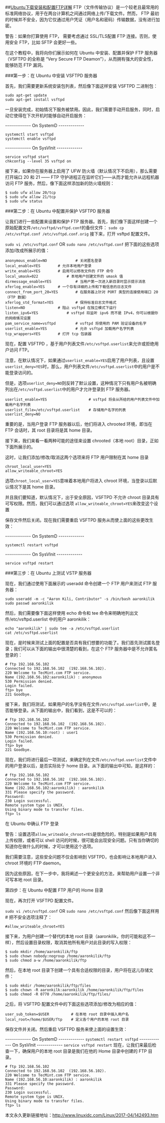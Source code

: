 ##[Ubuntu下载安装和配置FTP详解](https://www.linuxidc.com/Linux/2017-04/142493.htm)
FTP（文件传输协议）是一个较老且最常用的标准网络协议，用于在两台计算机之间通过网络上传/下载文件。然而， FTP 最初的时候并不安全，因为它仅通过用户凭证（用户名和密码）传输数据，没有进行加密。

警告：如果你打算使用 FTP， 需要考虑通过 SSL/TLS配置 FTP 连接。否则，使用安全 FTP，比如 SFTP 会更好一些。

在这个教程中，我将向你们展示如何在 Ubuntu 中安装、配置并保护 FTP 服务器（VSFTPD 的全称是 “Very Secure FTP Deamon”），从而拥有强大的安全性，能够防范 FTP 漏洞。

###第一步：在 Ubuntu 中安装 VSFTPD 服务器

首先，我们需要更新系统安装包列表，然后像下面这样安装 VSFTPD 二进制包：
``` shell
sudo apt-get update
sudo apt-get install vsftpd
```
一旦安装完成，初始情况下服务被禁用。因此，我们需要手动开启服务，同时，启动它使得在下次开机时能够自动开启服务：

------------- On SystemD -------------
``` shell
systemctl start vsftpd
systemctl enable vsftpd
```
------------- On SysVInit -------------
``` shell
service vsftpd start
chkconfig --level 35 vsftpd on
```
接下来，如果你在服务器上启用了 UFW 防火墙（默认情况下不启用），那么需要打开端口 20 和 21 —— FTP 守护进程正在监听它们——从而才能允许从远程机器访问 FTP 服务，然后，像下面这样添加新的防火墙规则：
``` shell
$ sudo ufw allow 20/tcp
$ sudo ufw allow 21/tcp
$ sudo ufw status
```
###第二步：在 Ubuntu 中配置并保护 VSFTPD 服务器

让我们进行一些配置来设置和保护 FTP 服务器。首先，我们像下面这样创建一个原始配置文件`/etc/vsftpd/vsftpd.conf`的备份文件：
`sudo cp /etc/vsftpd.conf /etc/vsftpd.conf.orig`
接下来，打开 vsftpd 配置文件。

`sudo vi /etc/vsftpd.conf`
OR
`sudo nano /etc/vsftpd.conf`
把下面的这些选项添加/改成所展示的值：
``` shell
anonymous_enable=NO             # 关闭匿名登录
local_enable=YES        # 允许本地用户登录
write_enable=YES        # 启用可以修改文件的 FTP 命令
local_umask=022             # 本地用户创建文件的 umask 值
dirmessage_enable=YES           # 当用户第一次进入新目录时显示提示消息
xferlog_enable=YES      # 一个存有详细的上传和下载信息的日志文件
connect_from_port_20=YES        # 在服务器上针对 PORT 类型的连接使用端口 20（FTP 数据）
xferlog_std_format=YES          # 保持标准日志文件格式
listen=NO               # 阻止 vsftpd 在独立模式下运行
listen_ipv6=YES             # vsftpd 将监听 ipv6 而不是 IPv4，你可以根据你的网络情况设置
pam_service_name=vsftpd         # vsftpd 将使用的 PAM 验证设备的名字
userlist_enable=YES             # 允许 vsftpd 加载用户名字列表
tcp_wrappers=YES        # 打开 tcp 包装器
```
现在，配置 VSFTPD ，基于用户列表文件`/etc/vsftpd.userlist`来允许或拒绝用户访问 FTP。

注意，在默认情况下，如果通过`userlist_enable=YES`启用了用户列表，且设置`userlist_deny=YES`时，那么，用户列表文件`/etc/vsftpd.userlist`中的用户是不能登录访问的。

但是，选项`userlist_deny=NO`则反转了默认设置，这种情况下只有用户名被明确列出在`/etc/vsftpd.userlist`中的用户才允许登录到 FTP 服务器。
``` shell
userlist_enable=YES                   # vsftpd 将会从所给的用户列表文件中加载用户名字列表
userlist_file=/etc/vsftpd.userlist    # 存储用户名字的列表
userlist_deny=NO
```
重要的是，当用户登录 FTP 服务器以后，他们将进入 chrooted 环境，即当在 FTP 会话时，其 root 目录将是其 home 目录。

接下来，我们来看一看两种可能的途径来设置 chrooted（本地 root）目录，正如下面所展示的。

这时，让我们添加/修改/取消这两个选项来将 FTP 用户限制在其 home 目录
``` shell
chroot_local_user=YES
allow_writeable_chroot=YES
```
选项`chroot_local_user=YES`意味着本地用户将进入 chroot 环境，当登录以后默认情况下是其 home 目录。

并且我们要知道，默认情况下，出于安全原因，VSFTPD 不允许 chroot 目录具有可写权限。然而，我们可以通过选项 `allow_writeable_chroot=YES`来改变这个设置

保存文件然后关闭。现在我们需要重启 VSFTPD 服务从而使上面的这些更改生效：

------------- On SystemD -------------
``` shell
systemctl restart vsftpd
```
------------- On SysVInit -------------
``` shell
service vsftpd restart
```
###第三步：在 Ubuntu 上测试 VSTP 服务器

现在，我们通过使用下面展示的 useradd 命令创建一个 FTP 用户来测试 FTP 服务器：
``` shell
sudo useradd -m -c "Aaron Kili, Contributor" -s /bin/bash aaronkilik
sudo passwd aaronkilik
```
然后，我们需要像下面这样使用 echo 命令和 tee 命令来明确地列出文件/etc/vsftpd.userlist 中的用户 aaronkilik：
``` shell
echo "aaronkilik" | sudo tee -a /etc/vsftpd.userlist
cat /etc/vsftpd.userlist
```
现在，是时候来测试上面的配置是否具有我们想要的功能了。我们首先测试匿名登录；我们可以从下面的输出中很清楚的看到，在这个 FTP 服务器中是不允许匿名登录的：
``` shell
# ftp 192.168.56.102
Connected to 192.168.56.102  (192.168.56.102).
220 Welcome to TecMint.com FTP service.
Name (192.168.56.102:aaronkilik) : anonymous
530 Permission denied.
Login failed.
ftp> bye
221 Goodbye.
```
接下来，我们将测试，如果用户的名字没有在文件`/etc/vsftpd.userlist`中，是否能够登录。从下面的输出中，我们看到，这是不可以的：
```shell
# ftp 192.168.56.102
Connected to 192.168.56.102  (192.168.56.102).
220 Welcome to TecMint.com FTP service.
Name (192.168.56.10:root) : user1
530 Permission denied.
Login failed.
ftp> bye
221 Goodbye.
```
现在，我们将进行最后一项测试，来确定列在文件`/etc/vsftpd.userlist`文件中的用户登录以后，是否实际处于 home 目录。从下面的输出中可知，是这样的：
```shell
# ftp 192.168.56.102
Connected to 192.168.56.102  (192.168.56.102).
220 Welcome to TecMint.com FTP service.
Name (192.168.56.102:aaronkilik) : aaronkilik
331 Please specify the password.
Password:
230 Login successful.
Remote system type is UNIX.
Using binary mode to transfer files.
ftp> ls
```

在 Ubuntu 中确认 FTP 登录

警告：设置选项`allow_writeable_chroot=YES`是很危险的，特别是如果用户具有上传权限，或者可以 shell 访问的时候，很可能会出现安全问题。只有当你确切的知道你在做什么的时候，才可以使用这个选项。

我们需要注意，这些安全问题不仅会影响到 VSFTPD，也会影响让本地用户进入 chroot 环境的 FTP daemon。

因为这些原因，在下一步中，我将阐述一个更安全的方法，来帮助用户设置一个非可写本地 root 目录。

第四步：在 Ubuntu 中配置 FTP 用户的 Home 目录

现在，再次打开 VSFTPD 配置文件。

```sudo vi /etc/vsftpd.conf```
OR
```sudo nano /etc/vsftpd.conf```
然后像下面这样用# 把不安全选项注释了：
```
#allow_writeable_chroot=YES
```
接下来，为用户创建一个替代的本地 root 目录（aaronkilik，你的可能和这不一样），然后设置目录权限，取消其他所有用户对此目录的写入权限：
``` shell
$ sudo mkdir /home/aaronkilik/ftp
$ sudo chown nobody:nogroup /home/aaronkilik/ftp
$ sudo chmod a-w /home/aaronkilik/ftp
```
然后，在本地 root 目录下创建一个具有合适权限的目录，用户将在这儿存储文件：
``` shell
$ sudo mkdir /home/aaronkilik/ftp/files
$ sudo chown -R aaronkilk:aaronkilik /home/aaronkilik/ftp/files
$ sudo chmod -R 0770 /home/aaronkilik/ftp/files/
```
之后，将 VSFTPD 配置文件中的下面这些选项添加/修改为相应的值：
```
user_sub_token=$USER          # 在本地 root 目录中插入用户名
local_root=/home/$USER/ftp    # 定义各个用户的本地 root 目录
```
保存文件并关闭。然后重启 VSFTPD 服务来使上面的设置生效：

------------- On SystemD -------------
`systemctl restart vsftpd`
------------- On SysVInit -------------
`service vsftpd restart`
现在，让我们来最后检查一下，确保用户的本地 root 目录是我们在他的 Home 目录中创建的 FTP 目录。
```
# ftp 192.168.56.102
Connected to 192.168.56.102  (192.168.56.102).
220 Welcome to TecMint.com FTP service.
Name (192.168.56.10:aaronkilik) : aaronkilik
331 Please specify the password.
Password:
230 Login successful.
Remote system type is UNIX.
Using binary mode to transfer files.
ftp> ls
````

本文永久更新链接地址：http://www.linuxidc.com/Linux/2017-04/142493.htm
